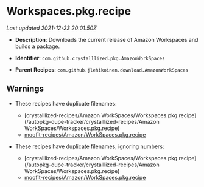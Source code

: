 # Workspaces.pkg.recipe

_Last updated 2021-12-23 20:01:50Z_

- **Description**: Downloads the current release of Amazon Workspaces and builds a package.

- **Identifier**: `com.github.crystalllized.pkg.AmazonWorkSpaces`

- **Parent Recipes**: `com.github.jlehikoinen.download.AmazonWorkSpaces`


## Warnings

- These recipes have duplicate filenames:
    - [crystalllized-recipes/Amazon WorkSpaces/Workspaces.pkg.recipe](/autopkg-dupe-tracker/crystalllized-recipes/Amazon WorkSpaces/Workspaces.pkg.recipe)
    - [moofit-recipes/Amazon/WorkSpaces.pkg.recipe](/autopkg-dupe-tracker/moofit-recipes/Amazon/WorkSpaces.pkg.recipe)

- These recipes have duplicate filenames, ignoring numbers:
    - [crystalllized-recipes/Amazon WorkSpaces/Workspaces.pkg.recipe](/autopkg-dupe-tracker/crystalllized-recipes/Amazon WorkSpaces/Workspaces.pkg.recipe)
    - [moofit-recipes/Amazon/WorkSpaces.pkg.recipe](/autopkg-dupe-tracker/moofit-recipes/Amazon/WorkSpaces.pkg.recipe)